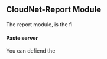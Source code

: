 ## CloudNet-Report Module

####

The report module, is the fi

#### Paste server

You can defiend the
